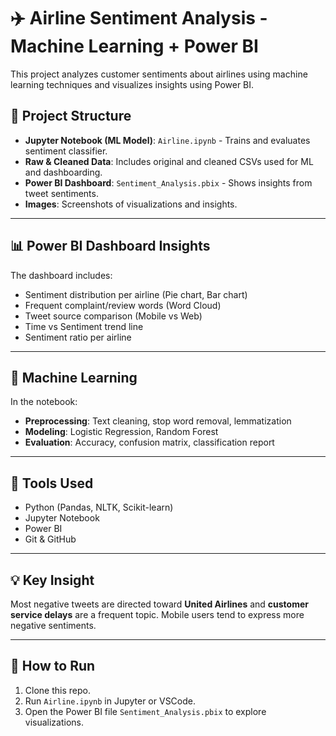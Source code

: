 # ✈️ Airline Sentiment Analysis - Machine Learning + Power BI

This project analyzes customer sentiments about airlines using machine learning techniques and visualizes insights using Power BI.

## 📁 Project Structure

- **Jupyter Notebook (ML Model)**: `Airline.ipynb` - Trains and evaluates sentiment classifier.
- **Raw & Cleaned Data**: Includes original and cleaned CSVs used for ML and dashboarding.
- **Power BI Dashboard**: `Sentiment_Analysis.pbix` - Shows insights from tweet sentiments.
- **Images**: Screenshots of visualizations and insights.

---

## 📊 Power BI Dashboard Insights

The dashboard includes:
- Sentiment distribution per airline (Pie chart, Bar chart)
- Frequent complaint/review words (Word Cloud)
- Tweet source comparison (Mobile vs Web)
- Time vs Sentiment trend line
- Sentiment ratio per airline

---

## 🤖 Machine Learning

In the notebook:
- **Preprocessing**: Text cleaning, stop word removal, lemmatization
- **Modeling**: Logistic Regression, Random Forest
- **Evaluation**: Accuracy, confusion matrix, classification report

---

## 🔧 Tools Used

- Python (Pandas, NLTK, Scikit-learn)
- Jupyter Notebook
- Power BI
- Git & GitHub

---

## 💡 Key Insight

Most negative tweets are directed toward **United Airlines** and **customer service delays** are a frequent topic. Mobile users tend to express more negative sentiments.

---

## 🚀 How to Run

1. Clone this repo.
2. Run `Airline.ipynb` in Jupyter or VSCode.
3. Open the Power BI file `Sentiment_Analysis.pbix` to explore visualizations.






